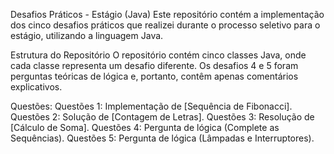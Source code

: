 Desafios Práticos - Estágio (Java)
Este repositório contém a implementação dos cinco desafios práticos que realizei durante o processo seletivo para o estágio, utilizando a linguagem Java.

Estrutura do Repositório
O repositório contém cinco classes Java, onde cada classe representa um desafio diferente. Os desafios 4 e 5 foram perguntas teóricas de lógica e, portanto, contêm apenas comentários explicativos.

Questões:
Questões 1: Implementação de [Sequência de Fibonacci].
Questões 2: Solução de [Contagem de Letras].
Questões 3: Resolução de [Cálculo de Soma].
Questões 4: Pergunta de lógica (Complete as Sequências).
Questões 5: Pergunta de lógica (Lâmpadas e Interruptores).
